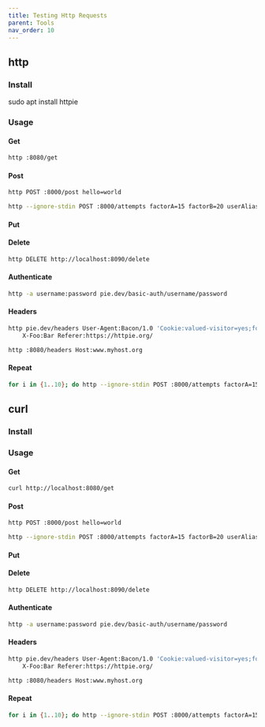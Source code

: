 ```yaml
---
title: Testing Http Requests
parent: Tools
nav_order: 10
---
```



## http
### Install
sudo apt install httpie
### Usage
#### Get
```bash
http :8080/get
```
#### Post
```bash
http POST :8000/post hello=world
```
```bash
http --ignore-stdin POST :8000/attempts factorA=15 factorB=20 userAlias=test-gamification-service-down guess=300
```
#### Put
#### Delete
```bash
http DELETE http://localhost:8090/delete
```
#### Authenticate
```bash
http -a username:password pie.dev/basic-auth/username/password
```
#### Headers
```bash
http pie.dev/headers User-Agent:Bacon/1.0 'Cookie:valued-visitor=yes;foo=bar' \
    X-Foo:Bar Referer:https://httpie.org/

```
```bash
http :8080/headers Host:www.myhost.org  
```  
#### Repeat
```bash
for i in {1..10}; do http --ignore-stdin POST :8000/attempts factorA=15 factorB=20 userAlias=test-gamification-service-down guess=300; done
```
## curl

### Install

### Usage
#### Get
```bash
curl http://localhost:8080/get
```
#### Post
```bash
http POST :8000/post hello=world
```
```bash
http --ignore-stdin POST :8000/attempts factorA=15 factorB=20 userAlias=test-gamification-service-down guess=300
```
#### Put
#### Delete
```bash
http DELETE http://localhost:8090/delete
```
#### Authenticate
```bash
http -a username:password pie.dev/basic-auth/username/password
```
#### Headers
```bash
http pie.dev/headers User-Agent:Bacon/1.0 'Cookie:valued-visitor=yes;foo=bar' \
    X-Foo:Bar Referer:https://httpie.org/

```
```bash
http :8080/headers Host:www.myhost.org  
```  
#### Repeat
```bash
for i in {1..10}; do http --ignore-stdin POST :8000/attempts factorA=15 factorB=20 userAlias=test-gamification-service-down guess=300; done
```